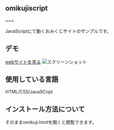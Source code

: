 ## omikujiscript

===

JavaScriptにて動くおみくじサイトのサンプルです。

## デモ

[webサイトを見る](https://yasuko-omikujiscript.herokuapp.com/)
![スクリーンショット](https://user-images.githubusercontent.com/84828867/147039274-40f76da4-d24d-4842-a6df-0c08cb749f64.png)

## 使用している言語
HTML/CSS/JavaSCript

## インストール方法について
そのままomikuji.htmlを開くと閲覧できます。


